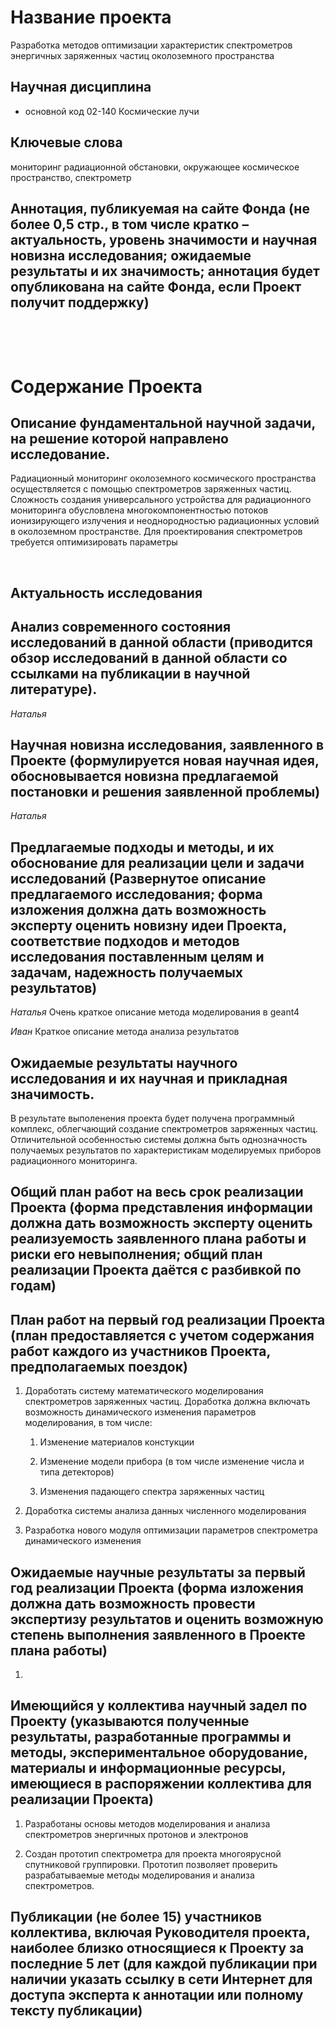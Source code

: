 Название проекта
================

Разработка методов оптимизации характеристик спектрометров энергичных заряженных
частиц околоземного пространства

Научная дисциплина
------------------

- основной код 02-140 Космические лучи

Ключевые слова 
---------------

мониторинг радиационной обстановки, окружающее космическое пространство,
спектрометр

Аннотация, публикуемая на сайте Фонда (не более 0,5 стр., в том числе кратко – актуальность, уровень значимости и научная новизна исследования; ожидаемые результаты и их значимость; аннотация будет опубликована на сайте Фонда, если Проект получит поддержку)
-----------------------------------------------------------------------------------------------------------------------------------------------------------------------------------------------------------------------------------------------------------------

 

 

Содержание Проекта
==================

Описание фундаментальной научной задачи, на решение которой направлено исследование.
------------------------------------------------------------------------------------

Радиационный мониторинг околоземного космического пространства осуществляется с
помощью спектрометров заряженных частиц. Сложность создания универсального
устройства для радиационного мониторинга обусловлена многокомпонентностью
потоков ионизирующего излучения и неоднородностью радиационных условий в
околоземном пространстве. Для проектирования спектрометров требуется
оптимизировать параметры

 

Актуальность исследования
-------------------------

Анализ современного состояния исследований в данной области (приводится обзор исследований в данной области со ссылками на публикации в научной литературе).
------------------------------------------------------------------------------------------------------------------------------------------------------------

*Наталья*

Научная новизна исследования, заявленного в Проекте (формулируется новая научная идея, обосновывается новизна предлагаемой постановки и решения заявленной проблемы)
--------------------------------------------------------------------------------------------------------------------------------------------------------------------

*Наталья*

Предлагаемые подходы и методы, и их обоснование для реализации цели и задачи исследований (Развернутое описание предлагаемого исследования; форма изложения должна дать возможность эксперту оценить новизну идеи Проекта, соответствие подходов и методов исследования поставленным целям и задачам, надежность получаемых результатов)
----------------------------------------------------------------------------------------------------------------------------------------------------------------------------------------------------------------------------------------------------------------------------------------------------------------------------------------

*Наталья* Очень краткое описание метода моделирования в geant4

*Иван* Краткое описание метода анализа результатов

Ожидаемые результаты научного исследования и их научная и прикладная значимость.
--------------------------------------------------------------------------------

В результате выполенения проекта будет получена программный комплекс,
облегчающий создание спектрометров заряженных частиц. Отличительной особенностью
системы должна быть однозначность получаемых результатов по характеристикам
моделируемых приборов радиационного мониторинга.

Общий план работ на весь срок реализации Проекта (форма представления информации должна дать возможность эксперту оценить реализуемость заявленного плана работы и риски его невыполнения; общий план реализации Проекта даётся с разбивкой по годам)
-----------------------------------------------------------------------------------------------------------------------------------------------------------------------------------------------------------------------------------------------------

План работ на первый год реализации Проекта (план предоставляется с учетом содержания работ каждого из участников Проекта, предполагаемых поездок)
--------------------------------------------------------------------------------------------------------------------------------------------------

1.  Доработать систему математического моделирования спектрометров заряженных
    частиц. Доработка должна включать возможность динамического изменения
    параметров моделирования, в том числе:

    1.  Изменение материалов констукции

    2.  Изменение модели прибора (в том числе изменение числа и типа детекторов)

    3.  Изменения падающего спектра заряженных частиц

2.  Доработка системы анализа данных численного моделирования

3.  Разработка нового модуля оптимизации параметров спектрометра динамического
    изменения

Ожидаемые научные результаты за первый год реализации Проекта (форма изложения должна дать возможность провести экспертизу результатов и оценить возможную степень выполнения заявленного в Проекте плана работы)
-----------------------------------------------------------------------------------------------------------------------------------------------------------------------------------------------------------------

1.   

Имеющийся у коллектива научный задел по Проекту (указываются полученные результаты, разработанные программы и методы, экспериментальное оборудование, материалы и информационные ресурсы, имеющиеся в распоряжении коллектива для реализации Проекта)
-----------------------------------------------------------------------------------------------------------------------------------------------------------------------------------------------------------------------------------------------------

1.  Разработаны основы методов моделирования и анализа спектрометров энергичных
    протонов и электронов

2.  Создан прототип спектрометра для проекта многоярусной спутниковой
    группировки. Прототип позволяет проверить разрабатываемые методы
    моделирования и анализа спектрометров.

Публикации (не более 15) участников коллектива, включая Руководителя проекта, наиболее близко относящиеся к Проекту за последние 5 лет (для каждой публикации при наличии указать ссылку в сети Интернет для доступа эксперта к аннотации или полному тексту публикации)
------------------------------------------------------------------------------------------------------------------------------------------------------------------------------------------------------------------------------------------------------------------------

 
